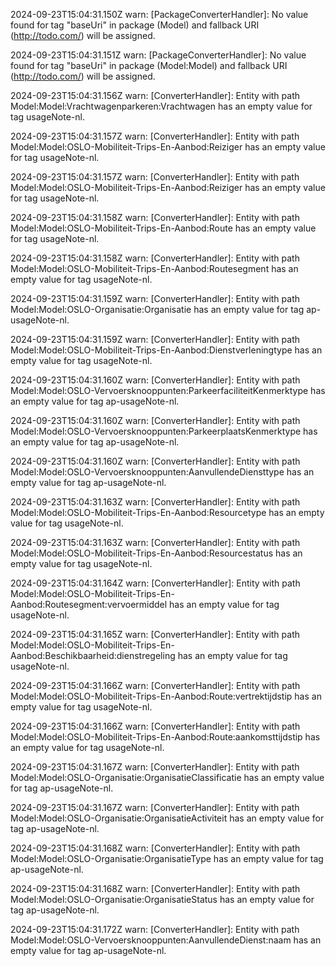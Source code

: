 2024-09-23T15:04:31.150Z warn: [PackageConverterHandler]: No value found for tag "baseUri" in package (Model) and fallback URI (http://todo.com/) will be assigned.

2024-09-23T15:04:31.151Z warn: [PackageConverterHandler]: No value found for tag "baseUri" in package (Model:Model) and fallback URI (http://todo.com/) will be assigned.

2024-09-23T15:04:31.156Z warn: [ConverterHandler]: Entity with path Model:Model:Vrachtwagenparkeren:Vrachtwagen has an empty value for tag usageNote-nl.

2024-09-23T15:04:31.157Z warn: [ConverterHandler]: Entity with path Model:Model:OSLO-Mobiliteit-Trips-En-Aanbod:Reiziger has an empty value for tag usageNote-nl.

2024-09-23T15:04:31.157Z warn: [ConverterHandler]: Entity with path Model:Model:OSLO-Mobiliteit-Trips-En-Aanbod:Reiziger has an empty value for tag usageNote-nl.

2024-09-23T15:04:31.158Z warn: [ConverterHandler]: Entity with path Model:Model:OSLO-Mobiliteit-Trips-En-Aanbod:Route has an empty value for tag usageNote-nl.

2024-09-23T15:04:31.158Z warn: [ConverterHandler]: Entity with path Model:Model:OSLO-Mobiliteit-Trips-En-Aanbod:Routesegment has an empty value for tag usageNote-nl.

2024-09-23T15:04:31.159Z warn: [ConverterHandler]: Entity with path Model:Model:OSLO-Organisatie:Organisatie has an empty value for tag ap-usageNote-nl.

2024-09-23T15:04:31.159Z warn: [ConverterHandler]: Entity with path Model:Model:OSLO-Mobiliteit-Trips-En-Aanbod:Dienstverleningtype has an empty value for tag usageNote-nl.

2024-09-23T15:04:31.160Z warn: [ConverterHandler]: Entity with path Model:Model:OSLO-Vervoersknooppunten:ParkeerfaciliteitKenmerktype has an empty value for tag ap-usageNote-nl.

2024-09-23T15:04:31.160Z warn: [ConverterHandler]: Entity with path Model:Model:OSLO-Vervoersknooppunten:ParkeerplaatsKenmerktype has an empty value for tag ap-usageNote-nl.

2024-09-23T15:04:31.160Z warn: [ConverterHandler]: Entity with path Model:Model:OSLO-Vervoersknooppunten:AanvullendeDiensttype has an empty value for tag ap-usageNote-nl.

2024-09-23T15:04:31.163Z warn: [ConverterHandler]: Entity with path Model:Model:OSLO-Mobiliteit-Trips-En-Aanbod:Resourcetype has an empty value for tag usageNote-nl.

2024-09-23T15:04:31.163Z warn: [ConverterHandler]: Entity with path Model:Model:OSLO-Mobiliteit-Trips-En-Aanbod:Resourcestatus has an empty value for tag usageNote-nl.

2024-09-23T15:04:31.164Z warn: [ConverterHandler]: Entity with path Model:Model:OSLO-Mobiliteit-Trips-En-Aanbod:Routesegment:vervoermiddel has an empty value for tag usageNote-nl.

2024-09-23T15:04:31.165Z warn: [ConverterHandler]: Entity with path Model:Model:OSLO-Mobiliteit-Trips-En-Aanbod:Beschikbaarheid:dienstregeling has an empty value for tag usageNote-nl.

2024-09-23T15:04:31.166Z warn: [ConverterHandler]: Entity with path Model:Model:OSLO-Mobiliteit-Trips-En-Aanbod:Route:vertrektijdstip has an empty value for tag usageNote-nl.

2024-09-23T15:04:31.166Z warn: [ConverterHandler]: Entity with path Model:Model:OSLO-Mobiliteit-Trips-En-Aanbod:Route:aankomsttijdstip has an empty value for tag usageNote-nl.

2024-09-23T15:04:31.167Z warn: [ConverterHandler]: Entity with path Model:Model:OSLO-Organisatie:OrganisatieClassificatie has an empty value for tag ap-usageNote-nl.

2024-09-23T15:04:31.167Z warn: [ConverterHandler]: Entity with path Model:Model:OSLO-Organisatie:OrganisatieActiviteit has an empty value for tag ap-usageNote-nl.

2024-09-23T15:04:31.168Z warn: [ConverterHandler]: Entity with path Model:Model:OSLO-Organisatie:OrganisatieType has an empty value for tag ap-usageNote-nl.

2024-09-23T15:04:31.168Z warn: [ConverterHandler]: Entity with path Model:Model:OSLO-Organisatie:OrganisatieStatus has an empty value for tag ap-usageNote-nl.

2024-09-23T15:04:31.172Z warn: [ConverterHandler]: Entity with path Model:Model:OSLO-Vervoersknooppunten:AanvullendeDienst:naam has an empty value for tag ap-usageNote-nl.

